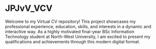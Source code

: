 # JPJvV_VCV
Welcome to my Virtual CV repository! This project showcases my professional experience, education, skills, and interests in a dynamic and interactive way. As a highly motivated final-year BSc Information Technology student at North-West University, I am excited to present my qualifications and achievements through this modern digital format.
